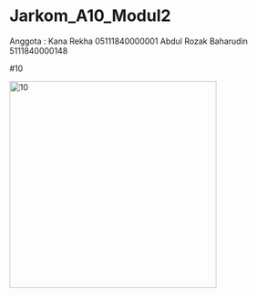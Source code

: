 # Jarkom_A10_Modul2

Anggota :
Kana Rekha 05111840000001
Abdul Rozak Baharudin 5111840000148	

#10

<img width="363" alt="10" src="https://user-images.githubusercontent.com/57948206/99141436-dfa78f80-267d-11eb-9058-1f6d3e0d1a62.PNG">
